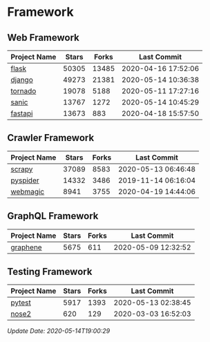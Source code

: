 # Framework

## Web Framework

| Project Name | Stars | Forks | Last Commit |
| ------------ | ----- | ----- | ----------- |
| [flask](https://github.com/pallets/flask) | 50305 | 13485 | 2020-04-16 17:52:06 |
| [django](https://github.com/django/django) | 49273 | 21381 | 2020-05-14 10:36:38 |
| [tornado](https://github.com/tornadoweb/tornado) | 19078 | 5188 | 2020-05-11 17:27:16 |
| [sanic](https://github.com/huge-success/sanic) | 13767 | 1272 | 2020-05-14 10:45:29 |
| [fastapi](https://github.com/tiangolo/fastapi) | 13673 | 883 | 2020-04-18 15:57:50 |

## Crawler Framework

| Project Name | Stars | Forks | Last Commit |
| ------------ | ----- | ----- | ----------- |
| [scrapy](https://github.com/scrapy/scrapy) | 37089 | 8583 | 2020-05-13 06:46:48 |
| [pyspider](https://github.com/binux/pyspider) | 14332 | 3486 | 2019-11-14 06:16:04 |
| [webmagic](https://github.com/code4craft/webmagic) | 8941 | 3755 | 2020-04-19 14:44:06 |

## GraphQL Framework

| Project Name | Stars | Forks | Last Commit |
| ------------ | ----- | ----- | ----------- |
| [graphene](https://github.com/graphql-python/graphene) | 5675 | 611 | 2020-05-09 12:32:52 |

## Testing Framework

| Project Name | Stars | Forks | Last Commit |
| ------------ | ----- | ----- | ----------- |
| [pytest](https://github.com/pytest-dev/pytest) | 5917 | 1393 | 2020-05-13 02:38:45 |
| [nose2](https://github.com/nose-devs/nose2) | 620 | 129 | 2020-03-03 16:52:03 |

*Update Date: 2020-05-14T19:00:29*